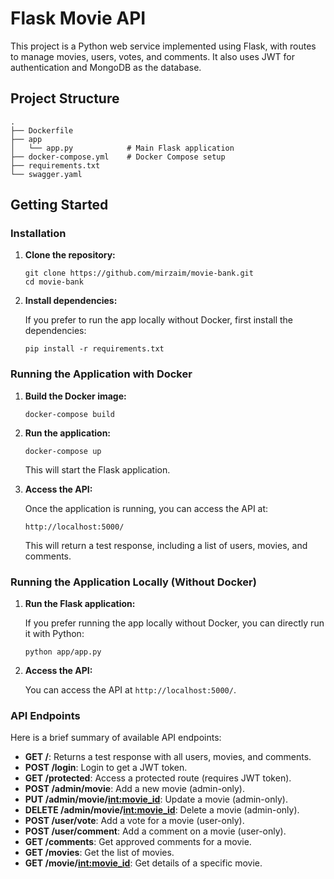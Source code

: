 # Flask Movie API

This project is a Python web service implemented using Flask, with routes to manage movies, users, votes, and comments. It also uses JWT for authentication and MongoDB as the database.

## Project Structure

```
.
├── Dockerfile
├── app
│   └── app.py            # Main Flask application
├── docker-compose.yml    # Docker Compose setup
├── requirements.txt
└── swagger.yaml 
```

## Getting Started

### Installation

1. **Clone the repository:**

   ```
   git clone https://github.com/mirzaim/movie-bank.git
   cd movie-bank
   ```

2. **Install dependencies:**

   If you prefer to run the app locally without Docker, first install the dependencies:

   ```
   pip install -r requirements.txt
   ```

### Running the Application with Docker

1. **Build the Docker image:**

   ```
   docker-compose build
   ```

2. **Run the application:**

   ```
   docker-compose up
   ```

   This will start the Flask application.

3. **Access the API:**

   Once the application is running, you can access the API at:

   ```
   http://localhost:5000/
   ```

   This will return a test response, including a list of users, movies, and comments.

### Running the Application Locally (Without Docker)

1. **Run the Flask application:**

   If you prefer running the app locally without Docker, you can directly run it with Python:

   ```
   python app/app.py
   ```

2. **Access the API:**

   You can access the API at `http://localhost:5000/`.

### API Endpoints

Here is a brief summary of available API endpoints:

- **GET /**: Returns a test response with all users, movies, and comments.
- **POST /login**: Login to get a JWT token.
- **GET /protected**: Access a protected route (requires JWT token).
- **POST /admin/movie**: Add a new movie (admin-only).
- **PUT /admin/movie/<int:movie_id>**: Update a movie (admin-only).
- **DELETE /admin/movie/<int:movie_id>**: Delete a movie (admin-only).
- **POST /user/vote**: Add a vote for a movie (user-only).
- **POST /user/comment**: Add a comment on a movie (user-only).
- **GET /comments**: Get approved comments for a movie.
- **GET /movies**: Get the list of movies.
- **GET /movie/<int:movie_id>**: Get details of a specific movie.
